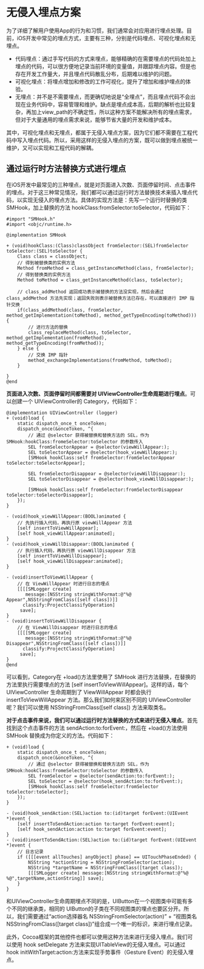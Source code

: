 
# 无侵入埋点方案

为了详细了解用户使用App的行为和习惯，我们通常会对应用进行埋点处理。目前，iOS开发中常见的埋点方式，主要有三种，分别是代码埋点、可视化埋点和无埋点。

* 代码埋点：通过手写代码的方式来埋点，能够精确的在需要埋点的代码处加上埋点的代码，可以很方便地记录当前环境的变量值，并跟踪埋点内容。但是也存在开发工作量大，并且埋点代码散乱分布，后期难以维护的问题。
* 可视化埋点：将埋点增加和修改的工作可视化，提升了增加和维护埋点的体验。
* 无埋点：并不是不需要埋点，而更确切地说是“全埋点”，而且埋点代码不会出现在业务代码中，容易管理和维护。缺点是埋点成本高，后期的解析也比较复杂，再加上view_path的不确定性，所以这种方案不能解决所有的埋点需求，但对于大量通用的埋点需求来说，能够节省大量的开发和维护成本。

其中，可视化埋点和无埋点，都属于无侵入埋点方案，因为它们都不需要在工程代码中写入埋点代码。所以，采用这样的无侵入埋点的方案，既可以做到埋点被统一维护，又可以实现和工程代码的解耦。

## 通过运行时方法替换方式进行埋点

在iOS开发中最常见的三种埋点，就是对页面进入次数、页面停留时间、点击事件的埋点。对于这三种常见情况，我们都可以通过运行时方法替换技术来插入埋点代码，以实现无侵入的埋点方法。具体的实现方法是：先写一个运行时替换的类 SMHook，加上替换的方法 hookClass:fromSelector:toSelector，代码如下：

```
#import "SMHook.h"
#import <objc/runtime.h>

@implementation SMHook

+ (void)hookClass:(Class)classObject fromSelector:(SEL)fromSelector toSelector:(SEL)toSelector {
    Class class = classObject;
    // 得到被替换类的实例方法
    Method fromMethod = class_getInstanceMethod(class, fromSelector);
    // 得到替换类的实例方法
    Method toMethod = class_getInstanceMethod(class, toSelector);
    
    // class_addMethod 返回成功表示被替换的方法没实现，然后会通过 class_addMethod 方法先实现；返回失败则表示被替换方法已存在，可以直接进行 IMP 指针交换 
    if(class_addMethod(class, fromSelector, method_getImplementation(toMethod), method_getTypeEncoding(toMethod))) {
    	// 进行方法的替换
        class_replaceMethod(class, toSelector, method_getImplementation(fromMethod), method_getTypeEncoding(fromMethod));
    } else {
    	// 交换 IMP 指针
        method_exchangeImplementations(fromMethod, toMethod);
    }

}
@end
```

**页面进入次数、页面停留时间都需要对 UIViewController生命周期进行埋点**。可以创建一个 UIViewController的 Category，代码如下：

```
@implementation UIViewController (logger)
+ (void)load {
    static dispatch_once_t onceToken;
    dispatch_once(&onceToken, ^{
        // 通过 @selector 获得被替换和替换方法的 SEL，作为 SMHook:hookClass:fromeSelector:toSelector 的参数传入 
        SEL fromSelectorAppear = @selector(viewWillAppear:);
        SEL toSelectorAppear = @selector(hook_viewWillAppear:);
        [SMHook hookClass:self fromSelector:fromSelectorAppear toSelector:toSelectorAppear];
        
        SEL fromSelectorDisappear = @selector(viewWillDisappear:);
        SEL toSelectorDisappear = @selector(hook_viewWillDisappear:);
        
        [SMHook hookClass:self fromSelector:fromSelectorDisappear toSelector:toSelectorDisappear];
    });
}

- (void)hook_viewWillAppear:(BOOL)animated {
    // 先执行插入代码，再执行原 viewWillAppear 方法
    [self insertToViewWillAppear];
    [self hook_viewWillAppear:animated];
}
- (void)hook_viewWillDisappear:(BOOL)animated {
    // 执行插入代码，再执行原 viewWillDisappear 方法
    [self insertToViewWillDisappear];
    [self hook_viewWillDisappear:animated];
}

- (void)insertToViewWillAppear {
    // 在 ViewWillAppear 时进行日志的埋点
    [[[[SMLogger create]
       message:[NSString stringWithFormat:@"%@ Appear",NSStringFromClass([self class])]]
      classify:ProjectClassifyOperation]
     save];
}
- (void)insertToViewWillDisappear {
    // 在 ViewWillDisappear 时进行日志的埋点
    [[[[SMLogger create]
       message:[NSString stringWithFormat:@"%@ Disappear",NSStringFromClass([self class])]]
      classify:ProjectClassifyOperation]
     save];
}
@end
```

可以看到，Category在 +load()方法里使用了 SMHook 进行方法替换，在替换的方法里执行需要埋点的方法 [self insertToViewWillAppear]。这样的话，每个 UIViewController 生命周期到了 ViewWillAppear 时都会执行 insertToViewWillAppear 方法。那么我们如何来区别不同的 UIViewController呢？我们可以使用 NSStringFromClass([self class]) 方法来取类名。

**对于点击事件来说，我们可以通过运行时方法替换的方式来进行无侵入埋点**。首先找到这个点击事件的方法 sendAction:to:forEvent:，然后在 +load()方法使用 SMHook 替换成为你定义的方法。代码如下：

```
+ (void)load {
    static dispatch_once_t onceToken;
    dispatch_once(&onceToken, ^{
        // 通过 @selector 获得被替换和替换方法的 SEL，作为 SMHook:hookClass:fromeSelector:toSelector 的参数传入
        SEL fromSelector = @selector(sendAction:to:forEvent:);
        SEL toSelector = @selector(hook_sendAction:to:forEvent:);
        [SMHook hookClass:self fromSelector:fromSelector toSelector:toSelector];
    });
}

- (void)hook_sendAction:(SEL)action to:(id)target forEvent:(UIEvent *)event {
    [self insertToSendAction:action to:target forEvent:event];
    [self hook_sendAction:action to:target forEvent:event];
}
- (void)insertToSendAction:(SEL)action to:(id)target forEvent:(UIEvent *)event {
    // 日志记录
    if ([[[event allTouches] anyObject] phase] == UITouchPhaseEnded) {
        NSString *actionString = NSStringFromSelector(action);
        NSString *targetName = NSStringFromClass([target class]);
        [[[SMLogger create] message:[NSString stringWithFormat:@"%@ %@",targetName,actionString]] save];
    }
}
```

和UIViewController生命周期埋点不同的是，UIButton在一个视图类中可能有多个不同的继承类，相同的 UIButton的子类在不同视图类的埋点也要区分开。所以，我们需要通过“action选择器名 NSStringFromSelector(action)” + “视图类名 NSStringFromClass([target class])”组合成一个唯一的标识，来进行埋点记录。

此外，Cocoa框架的其他控件也都可以使用这种方法来进行无侵入埋点。我们可以使用 hook setDelegate 方法来实现UITableView的无侵入埋点。可以通过 hook initWithTarget:action:方法来实现手势事件（Gesture Event）的无侵入埋点。



